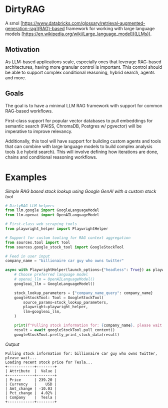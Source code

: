 # DirtyRAG

A smol [https://www.databricks.com/glossary/retrieval-augmented-generation-rag](RAG)-based framework for working with large language models [https://en.wikipedia.org/wiki/Large_language_model]((LLMs)).

## Motivation

As LLM-based applications scale, especially ones that leverage RAG-based architectures, having more granular control is important. This control should be able to support complex conditional reasoning, hybrid search, agents and more.

## Goals

The goal is to have a minimal LLM RAG framework with support for common RAG-based workflows.

First-class support for popular vector databases to pull embeddings for semantic search (FAISS, ChromaDB, Postgres w/ pgvector) will be imperative to improve relevancy.

Additionally, this tool will have support for building custom agents and tools that can combine with large language models to build complex analysis tools (i.e hybrid search). This will involve defining how iterations are done, chains and conditional reasoning workflows.

# Examples

_Simple RAG based stock lookup using Google GenAI with a custom stock tool_

```python
# DirtyRAG LLM helpers
from llm.google import GoogleLanguageModel
from llm.openai import OpenAILanguageModel

# First-class web scraping tools
from playwright_helper import PlaywrightHelper

# Support for custom tooling for RAG context aggregation
from sources.tool import Tool
from sources.google_stock_tool import GoogleStockTool

# Feed in user input
company_name = "billionaire car guy who owns twitter"

async with PlaywrightHelper(launch_options={"headless": True}) as playwright_helper:
    # Choose preferred language model
    # openai_llm = OpenAILanguageModel()
    googleai_llm = GoogleLanguageModel()

    stock_lookup_parameters = {"company_name_query": company_name}
    googleStockTool: Tool = GoogleStockTool(
        source_params=stock_lookup_parameters,
        playwright=playwright_helper,
        llm=googleai_llm,
    )

    print(f"Pulling stock information for: {company_name}, please wait...")
    result = await googleStockTool.pull_content()
    googleStockTool.pretty_print_stock_data(result)
```

_Output_

```
Pulling stock information for: billionaire car guy who owns twitter, please wait...
Loading recent stock price for Tesla...
+------------+--------+
| Attribute  |  Value |
+------------+--------+
| Price      | 239.20 |
| Currency   |    USD |
| Amt_change | -10.03 |
| Pct_change |  4.02% |
| Company    |  Tesla |
+------------+--------+
```
